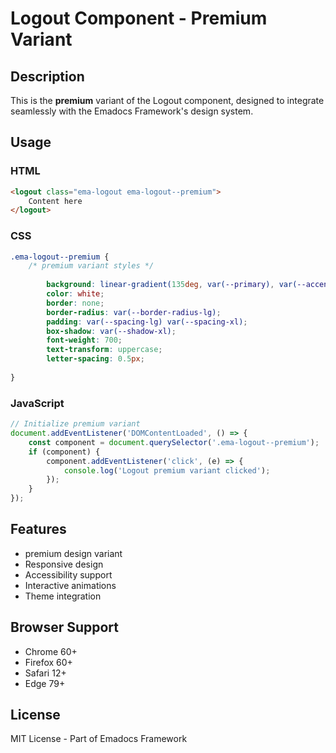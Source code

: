 # Logout Component - Premium Variant

## Description
This is the **premium** variant of the Logout component, designed to integrate seamlessly with the Emadocs Framework's design system.

## Usage

### HTML
```html
<logout class="ema-logout ema-logout--premium">
    Content here
</logout>
```

### CSS
```css
.ema-logout--premium {
    /* premium variant styles */
    
        background: linear-gradient(135deg, var(--primary), var(--accent));
        color: white;
        border: none;
        border-radius: var(--border-radius-lg);
        padding: var(--spacing-lg) var(--spacing-xl);
        box-shadow: var(--shadow-xl);
        font-weight: 700;
        text-transform: uppercase;
        letter-spacing: 0.5px;
    
}
```

### JavaScript
```javascript
// Initialize premium variant
document.addEventListener('DOMContentLoaded', () => {
    const component = document.querySelector('.ema-logout--premium');
    if (component) {
        component.addEventListener('click', (e) => {
            console.log('Logout premium variant clicked');
        });
    }
});
```

## Features
- premium design variant
- Responsive design
- Accessibility support
- Interactive animations
- Theme integration

## Browser Support
- Chrome 60+
- Firefox 60+
- Safari 12+
- Edge 79+

## License
MIT License - Part of Emadocs Framework
